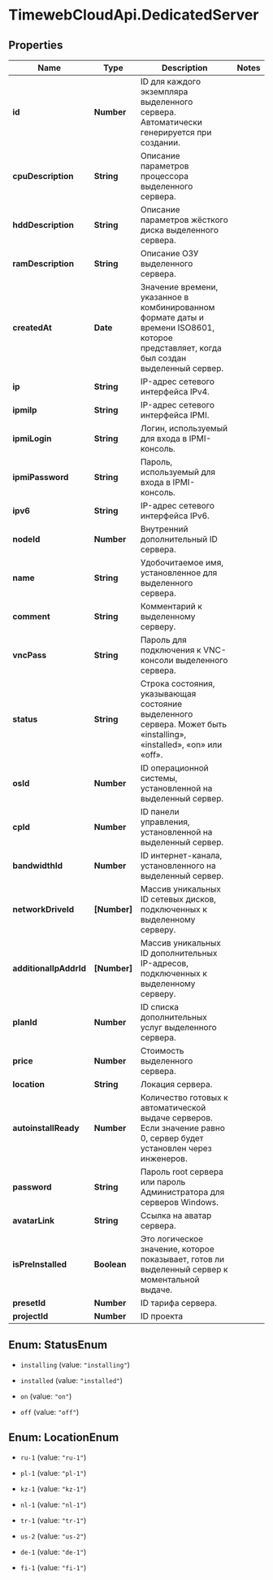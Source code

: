 # TimewebCloudApi.DedicatedServer

## Properties

Name | Type | Description | Notes
------------ | ------------- | ------------- | -------------
**id** | **Number** | ID для каждого экземпляра выделенного сервера. Автоматически генерируется при создании. | 
**cpuDescription** | **String** | Описание параметров процессора выделенного сервера. | 
**hddDescription** | **String** | Описание параметров жёсткого диска выделенного сервера. | 
**ramDescription** | **String** | Описание ОЗУ выделенного сервера. | 
**createdAt** | **Date** | Значение времени, указанное в комбинированном формате даты и времени ISO8601, которое представляет, когда был создан выделенный сервер. | 
**ip** | **String** | IP-адрес сетевого интерфейса IPv4. | 
**ipmiIp** | **String** | IP-адрес сетевого интерфейса IPMI. | 
**ipmiLogin** | **String** | Логин, используемый для входа в IPMI-консоль. | 
**ipmiPassword** | **String** | Пароль, используемый для входа в IPMI-консоль. | 
**ipv6** | **String** | IP-адрес сетевого интерфейса IPv6. | 
**nodeId** | **Number** | Внутренний дополнительный ID сервера. | 
**name** | **String** | Удобочитаемое имя, установленное для выделенного сервера. | 
**comment** | **String** | Комментарий к выделенному серверу. | 
**vncPass** | **String** | Пароль для подключения к VNC-консоли выделенного сервера. | 
**status** | **String** | Строка состояния, указывающая состояние выделенного сервера. Может быть «installing», «installed», «on» или «off». | 
**osId** | **Number** | ID операционной системы, установленной на выделенный сервер. | 
**cpId** | **Number** | ID панели управления, установленной на выделенный сервер. | 
**bandwidthId** | **Number** | ID интернет-канала, установленного на выделенный сервер. | 
**networkDriveId** | **[Number]** | Массив уникальных ID сетевых дисков, подключенных к выделенному серверу. | 
**additionalIpAddrId** | **[Number]** | Массив уникальных ID дополнительных IP-адресов, подключенных к выделенному серверу. | 
**planId** | **Number** | ID списка дополнительных услуг выделенного сервера. | 
**price** | **Number** | Стоимость выделенного сервера. | 
**location** | **String** | Локация сервера. | 
**autoinstallReady** | **Number** | Количество готовых к автоматической выдаче серверов. Если значение равно 0, сервер будет установлен через инженеров. | 
**password** | **String** | Пароль root сервера или пароль Администратора для серверов Windows. | 
**avatarLink** | **String** | Ссылка на аватар сервера. | 
**isPreInstalled** | **Boolean** | Это логическое значение, которое показывает, готов ли выделенный сервер к моментальной выдаче. | 
**presetId** | **Number** | ID тарифа сервера. | 
**projectId** | **Number** | ID проекта | 



## Enum: StatusEnum


* `installing` (value: `"installing"`)

* `installed` (value: `"installed"`)

* `on` (value: `"on"`)

* `off` (value: `"off"`)





## Enum: LocationEnum


* `ru-1` (value: `"ru-1"`)

* `pl-1` (value: `"pl-1"`)

* `kz-1` (value: `"kz-1"`)

* `nl-1` (value: `"nl-1"`)

* `tr-1` (value: `"tr-1"`)

* `us-2` (value: `"us-2"`)

* `de-1` (value: `"de-1"`)

* `fi-1` (value: `"fi-1"`)




